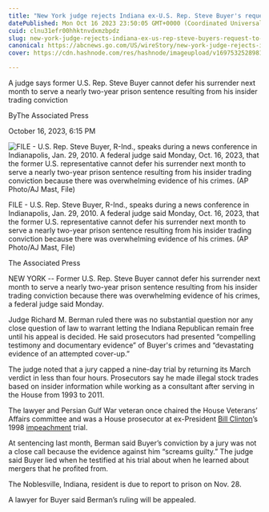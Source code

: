 ```yaml
---
title: "New York judge rejects Indiana ex-U.S. Rep. Steve Buyer's request to remain free pending appeal"
datePublished: Mon Oct 16 2023 23:50:05 GMT+0000 (Coordinated Universal Time)
cuid: clnu31efr00hhktnvdxmzbpdz
slug: new-york-judge-rejects-indiana-ex-us-rep-steve-buyers-request-to-remain-free-pending-appeal
canonical: https://abcnews.go.com/US/wireStory/new-york-judge-rejects-indiana-us-rep-steve-104025051
cover: https://cdn.hashnode.com/res/hashnode/imageupload/v1697532528981/3d5ea2fc-a949-491d-8362-0750a490fce9.jpeg

---
```


A judge says former U.S. Rep. Steve Buyer cannot defer his surrender next month to serve a nearly two-year prison sentence resulting from his insider trading conviction

ByThe Associated Press

October 16, 2023, 6:15 PM

![FILE - U.S. Rep. Steve Buyer, R-Ind., speaks during a news conference in Indianapolis, Jan. 29, 2010. A federal judge said Monday, Oct. 16, 2023, that the former U.S. representative cannot defer his surrender next month to serve a nearly two-year prison sentence resulting from his insider trading conviction because there was overwhelming evidence of his crimes. (AP Photo/AJ Mast, File)](https://cdn.hashnode.com/res/hashnode/imageupload/v1697532528679/28274edb-b826-4e67-9e51-386f2a798736.jpeg)

FILE - U.S. Rep. Steve Buyer, R-Ind., speaks during a news conference in Indianapolis, Jan. 29, 2010. A federal judge said Monday, Oct. 16, 2023, that the former U.S. representative cannot defer his surrender next month to serve a nearly two-year prison sentence resulting from his insider trading conviction because there was overwhelming evidence of his crimes. (AP Photo/AJ Mast, File)

The Associated Press

NEW YORK -- Former U.S. Rep. Steve Buyer cannot defer his surrender next month to serve a nearly two-year prison sentence resulting from his insider trading conviction because there was overwhelming evidence of his crimes, a federal judge said Monday.

Judge Richard M. Berman ruled there was no substantial question nor any close question of law to warrant letting the Indiana Republican remain free until his appeal is decided. He said prosecutors had presented “compelling testimony and documentary evidence” of Buyer's crimes and “devastating evidence of an attempted cover-up.”

The judge noted that a jury capped a nine-day trial by returning its March verdict in less than four hours. Prosecutors say he made illegal stock trades based on insider information while working as a consultant after serving in the House from 1993 to 2011.

The lawyer and Persian Gulf War veteran once chaired the House Veterans’ Affairs committee and was a House prosecutor at ex-President [Bill Clinton](https://abcnews.go.com/alerts/BillClinton)’s 1998 [impeachment](https://abcnews.go.com/alerts/Impeachment) trial.

At sentencing last month, Berman said Buyer’s conviction by a jury was not a close call because the evidence against him “screams guilty.” The judge said Buyer lied when he testified at his trial about when he learned about mergers that he profited from.

The Noblesville, Indiana, resident is due to report to prison on Nov. 28.

A lawyer for Buyer said Berman’s ruling will be appealed.
